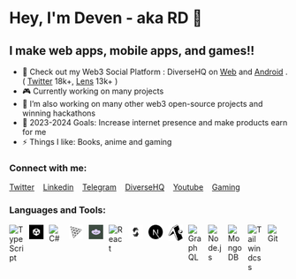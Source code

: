 # Hey, I'm Deven - aka RD 👋 

## I make web apps, mobile apps, and games!!

- 🔭 Check out my Web3 Social Platform : DiverseHQ on [Web](https://diversehq.xyz) and [Android](https://play.google.com/store/apps/details?id=xyz.diversehq) . ( [Twitter](https://twitter.com/useDiverseHQ) 18k+, [Lens](https://diversehq.xzy/u/diversehq) 13k+ )
- 🎮 Currently working on many projects
- 👯 I’m also working on many other web3 open-source projects and winning hackathons
- 🥅 2023-2024 Goals: Increase internet presence and make products earn for me
- ⚡ Things I like: Books, anime and gaming


### Connect with me:

[Twitter](https://twitter.com/devenrathodrd) &nbsp;&nbsp;
[Linkedin](https://www.linkedin.com/in/deven-rathod-475b39205/)  &nbsp;&nbsp;
[Telegram](https://t.me/devenrathodrd)  &nbsp;&nbsp;
[DiverseHQ](https://diversehq.xyz/u/rathod)  &nbsp;&nbsp;
[Youtube](https://www.youtube.com/channel/UCWpwlcadgurpj8lRlBE_C8w)  &nbsp;&nbsp;
[Gaming](https://www.youtube.com/channel/UCc32z6P80meLcf-unXJOlog)


### Languages and Tools:

<img align="left" alt="TypeScript" width="26px" src="https://cdn.jsdelivr.net/gh/devicons/devicon/icons/typescript/typescript-original.svg" style="padding-right:10px;" />
<img align="left" alt="Unity" width="26px" src="./unity-icon.jpg" style="padding-right:10px;background-color:white;" />
<img align="left" alt="C#" width="26px" src="https://cdn.jsdelivr.net/gh/devicons/devicon/icons/csharp/csharp-original.svg" style="padding-right:10px;" />
<img align="left" alt="ThreeJs" width="26px" src="./threejs-icon.png" style="padding-right:10px;" />
<img align="left" alit="Lens"  width="26px" src="https://github.com/lens-protocol/brand-kit/blob/main/01%20Logo/PNG/%402x/Icon-Green_%402x.png" style="padding-right:10px;" />
<img align="left" alt="React" width="26px" src="https://cdn.jsdelivr.net/gh/devicons/devicon/icons/react/react-original.svg" style="padding-right:10px;" />
<img align="left" alt="Solidty" width="26px" src="./solidity-icon.png" style="padding-right:10px;" />
<img align="left" alt="NextJs" width="26px" src="./nextjs-icon.png" style="padding-right:10px;" />
<img align="left" alt="Expo" width="26px" src="./expo-icon.png" style="padding-right:10px;" />
<img align="left" alt="GraphQL" width="26px" src="https://cdn.jsdelivr.net/gh/devicons/devicon/icons/graphql/graphql-plain.svg" style="padding-right:10px;" />
<img align="left" alt="Node.js" width="26px" src="https://cdn.jsdelivr.net/gh/devicons/devicon/icons/nodejs/nodejs-original.svg" style="padding-right:10px;" />
<img align="left" alt="MongoDB" width="26px" src="https://cdn.jsdelivr.net/gh/devicons/devicon/icons/mongodb/mongodb-original.svg" style="padding-right:10px;" />
<img align="left" alt="Tailwindcss" width="26px" src="https://cdn.jsdelivr.net/gh/devicons/devicon/icons/tailwindcss/tailwindcss-plain.svg" style="padding-right:10px;" />
<img align="left" alt="Git" width="26px" src="https://cdn.jsdelivr.net/gh/devicons/devicon/icons/git/git-original.svg" style="padding-right:10px;" />

<br />
<br />

